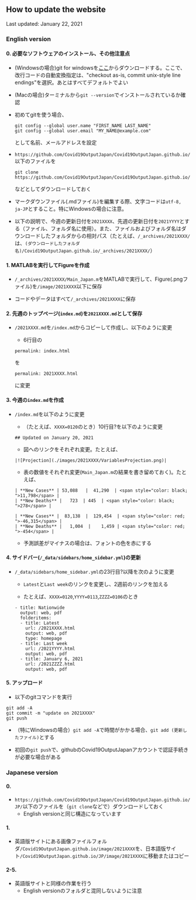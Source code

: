 ## How to update the website

Last updated: January 22, 2021

### English version

#### 0. 必要なソフトウェアのインストール、その他注意点

- (Windowsの場合)git for windowsを[ここ](https://gitforwindows.org/)からダウンロードする。ここで、改行コードの自動変換指定は、"checkout as-is, commit unix-style line endings"を選択。あとはすべてデフォルトでよい

- (Macの場合)ターミナルから`git --version`でインストールされているか確認

- 初めてgitを使う場合、

  ```
  git config --global user.name "FIRST_NAME LAST_NAME"
  git config --global user.email "MY_NAME@example.com"
  ```
  として名前、メールアドレスを設定

- `https://github.com/Covid19OutputJapan/Covid19OutputJapan.github.io/`以下のファイルを

  ```
  git clone https://github.com/Covid19OutputJapan/Covid19OutputJapan.github.io/
  ```
  などとしてダウンロードしておく

- マークダウンファイル(.mdファイル)を編集する際、文字コードは`utf-8, ja-JP`とすること。特にWindowsの場合に注意。

- 以下の説明で、今週の更新日付を`2021XXXX`、先週の更新日付を`2021YYYY`とする（ファイル、フォルダ名に使用）。また、ファイルおよびフォルダ名はダウンロードしたフォルダからの相対パス（たとえば、`/_archives/2021XXXX/`は、`(ダウンロードしたフォルダ名)/Covid19OutputJapan.github.io/_archives/2021XXXX/`）

#### 1. MATLABを実行してFigureを作成

- `/_archives/2021XXXX/Main_Japan.m`をMATLABで実行して、Figure(.pngファイル)を`/image/2021XXXX`以下に保存

- コードやデータはすべて`/_archives/2021XXXX`に保存

<!--  - `/_archives/2021XXXX/Figure_JP.m`をMATLABで実行して、Figure(.pngファイル)を`/image/2021XXXX`以下に保存（日本語版サイトに使用） -->

#### 2. 先週のトップページ(`index.md`)を`2021XXXX.md`として保存

- `/2021XXXX.md`を`/index.md`からコピーして作成し、以下のように変更

  - 6行目の
  ```
  permalink: index.html
  ```
  を
  ```
  permalink: 2021XXXX.html
  ```
  に変更

<!--
  - （たとえば、`YYYY=0113`のとき）10行目の
  ```
  ## Updated weekly (Last update on January 13, 2021)
  ```
  を
  ```
  ## Updated on January 20, 2021
  ```
  に変更
-->

#### 3. 今週の`index.md`を作成

- `/index.md`を以下のように変更

  - （たとえば、`XXXX=0120`のとき）10行目?を以下のように変更
  ```
  ## Updated on January 20, 2021
  ```

  - 図へのリンクをそれぞれ変更。たとえば、
  ```
  |![Projection](./images/2021XXXX/VariablesProjection.png)|
  ```
  
  - 表の数値をそれぞれ変更(`Main_Japan.m`の結果を書き留めておく)。たとえば、
  ```
  | **New Cases** | 53,088   |  41,290  | <span style="color: black; ">11,798</span> |
  | **New Deaths** |   723  | 445  | <span style="color: black; ">278</span> |
  ```
  ```
  | **New Cases** |  83,138  |  129,454  | <span style="color: red; ">-46,315</span> |
  | **New Deaths** |   1,004  |    1,459 | <span style="color: red; ">-454</span> |
  ```
    - 予測誤差がマイナスの場合は、フォントの色を赤にする
    
#### 4. サイドバー(`/_data/sidebars/home_sidebar.yml`)の更新

- `/_data/sidebars/home_sidebar.yml`の23行目?以降を次のように変更

  - `Latest`と`Last week`のリンクを変更し、2週前のリンクを加える

  - たとえば、`XXXX=0120`,`YYYY=0113`,`ZZZZ=0106`のとき
  ```
  - title: Nationwide
    output: web, pdf
    folderitems:
    - title: Latest
      url: /2021XXXX.html
      output: web, pdf
      type: homepage
    - title: Last week
      url: /2021YYYY.html
      output: web, pdf
    - title: January 6, 2021
      url: /2021ZZZZ.html
      output: web, pdf
  ```

#### 5. アップロード

- 以下のgitコマンドを実行
```
git add -A
git commit -m "update on 2021XXXX"
git push
```

- （特にWindowsの場合）`git add -A`で時間がかかる場合、`git add (更新したファイル)`とする

- 初回の`git push`で、githubのCovid19OutputJapanアカウントで認証手続きが必要な場合がある

### Japanese version

#### 0.
- `https://github.com/Covid19OutputJapan/Covid19OutputJapan.github.io/JP/`以下のファイルを（`git clone`などで）ダウンロードしておく
  - English versionと同じ構造になっています

#### 1. 
- 英語版サイトにある画像ファイルフォルダ`/Covid19OutputJapan.github.io/image/2021XXXX`を、日本語版サイト`/Covid19OutputJapan.github.io/JP/image/2021XXXX`に移動またはコピー

#### 2-5. 
- 英語版サイトと同様の作業を行う
  - English versionのフォルダと混同しないように注意
